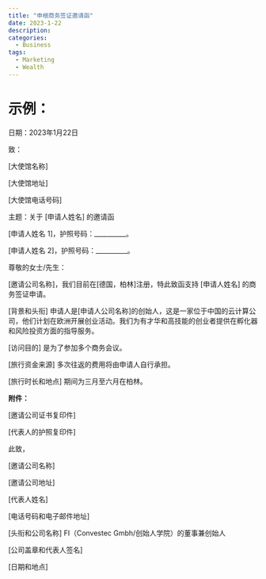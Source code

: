 ```yaml
---
title: "申根商务签证邀请函"
date: 2023-1-22
description: 
categories:
  - Business
tags:
  - Marketing
  - Wealth
---
```





# 示例：

日期：2023年1月22日

致：

[大使馆名称]

[大使馆地址]

[大使馆电话号码]

主题：关于 [申请人姓名] 的邀请函

[申请人姓名 1]，护照号码：__________。

[申请人姓名 2]，护照号码：__________。

尊敬的女士/先生：

[邀请公司名称]，我们目前在[德国，柏林]注册，特此致函支持 [申请人姓名] 的商务签证申请。

[背景和头衔] 申请人是[申请人公司名称]的创始人，这是一家位于中国的云计算公司，他们计划在欧洲开展创业活动。我们为有才华和高技能的创业者提供在孵化器和风险投资方面的指导服务。

[访问目的] 是为了参加多个商务会议。

[旅行资金来源] 多次往返的费用将由申请人自行承担。

[旅行时长和地点] 期间为三月至六月在柏林。

**附件：**

[邀请公司证书复印件]

[代表人的护照复印件]

此致，

[邀请公司名称]

[邀请公司地址]

[代表人姓名]

[电话号码和电子邮件地址]

[头衔和公司名称] FI（Convestec Gmbh/创始人学院）的董事兼创始人

[公司盖章和代表人签名]

[日期和地点]